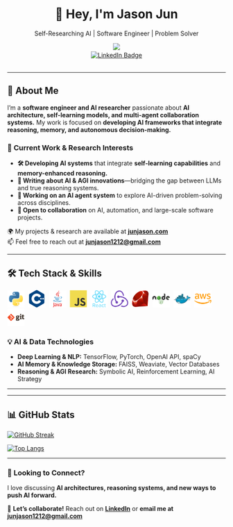 <!--
**junjason/junjason** is a ✨ _special_ ✨ repository because its `README.md` (this file) appears on your GitHub profile.

Here are some ideas to get you started:

- 🔭 I’m currently working on ...
- 🌱 I’m currently learning ...
- 👯 I’m looking to collaborate on ...
- 🤔 I’m looking for help with ...
- 💬 Ask me about ...
- 📫 How to reach me: ...
- 😄 Pronouns: ...
- ⚡ Fun fact: ...
-->

<div id="header" align="center">
  <h1>👋 Hey, I'm Jason Jun</h1>
  <p> Self-Researching AI | Software Engineer | Problem Solver </p>
  <img src="https://media.giphy.com/media/v1.Y2lkPTc5MGI3NjExY3JyY3JhejRqNXlncDZwOWVycjNlNGNpcHdydWE3Nms3MnN2ZGlubiZlcD12MV9pbnRlcm5hbF9naWZfYnlfaWQmY3Q9cw/WIQ0N0OUvei1OW1h9Z/giphy.gif" width="100"/>
  <div id="badges">
    <a href="https://www.linkedin.com/in/jason-jun-0a7576237/">
      <img src="https://img.shields.io/badge/LinkedIn-blue?style=for-the-badge&logo=linkedin&logoColor=white" alt="LinkedIn Badge"/>
    </a>
  </div>
  <img src="https://komarev.com/ghpvc/?username=junjason&style=flat-square&color=blue" alt=""/>
</div>

---

## 🧠 About Me  

I’m a **software engineer and AI researcher** passionate about **AI architecture, self-learning models, and multi-agent collaboration systems.** My work is focused on **developing AI frameworks that integrate reasoning, memory, and autonomous decision-making.**  

### 🔭 **Current Work & Research Interests**  
- **🛠️ Developing AI systems** that integrate **self-learning capabilities** and **memory-enhanced reasoning.**  
- **📖 Writing about AI & AGI innovations**—bridging the gap between LLMs and true reasoning systems.  
- **🤖 Working on an AI agent system** to explore AI-driven problem-solving across disciplines.  
- **🚀 Open to collaboration** on AI, automation, and large-scale software projects.  

🌍 My projects & research are available at **[junjason.com](https://www.junjason.com/)**  
📫 Feel free to reach out at **junjason1212@gmail.com**  

---

## 🛠️ Tech Stack & Skills  

<div>
  <img src="https://github.com/devicons/devicon/blob/master/icons/python/python-original.svg" title="Python" alt="Python" width="40" height="40"/>&nbsp;
  <img src="https://github.com/devicons/devicon/blob/master/icons/cplusplus/cplusplus-plain.svg" title="C++" alt="C++" width="40" height="40"/>&nbsp;
  <img src="https://github.com/devicons/devicon/blob/master/icons/java/java-original-wordmark.svg" title="Java" alt="Java" width="40" height="40"/>&nbsp;
  <img src="https://github.com/devicons/devicon/blob/master/icons/javascript/javascript-original.svg" title="JavaScript" alt="JavaScript" width="40" height="40"/>&nbsp;
  <img src="https://github.com/devicons/devicon/blob/master/icons/react/react-original-wordmark.svg" title="React" alt="React" width="40" height="40"/>&nbsp;
  <img src="https://github.com/devicons/devicon/blob/master/icons/redux/redux-original.svg" title="Redux" alt="Redux" width="40" height="40"/>&nbsp;
  <img src="https://github.com/devicons/devicon/blob/master/icons/ruby/ruby-original.svg" title="Ruby" alt="Ruby" width="40" height="40"/>&nbsp;
  <img src="https://github.com/devicons/devicon/blob/master/icons/nodejs/nodejs-original-wordmark.svg" title="NodeJS" alt="NodeJS" width="40" height="40"/>&nbsp;
  <img src="https://github.com/devicons/devicon/blob/master/icons/docker/docker-original.svg" title="Docker" alt="Docker" width="40" height="40"/>&nbsp;
  <img src="https://github.com/devicons/devicon/blob/master/icons/amazonwebservices/amazonwebservices-plain-wordmark.svg" title="AWS" alt="AWS" width="40" height="40"/>&nbsp;
  <img src="https://github.com/devicons/devicon/blob/master/icons/git/git-original-wordmark.svg" title="Git" **alt="Git" width="40" height="40"/>
</div>

### **💡 AI & Data Technologies**
- **Deep Learning & NLP:** TensorFlow, PyTorch, OpenAI API, spaCy  
- **AI Memory & Knowledge Storage:** FAISS, Weaviate, Vector Databases  
- **Reasoning & AGI Research:** Symbolic AI, Reinforcement Learning, AI Strategy  

---
<!-- (enable after papers are up one at a time)
## 📌 Featured Work  
🔹 **[AGI Research Paper (Coming Soon)]()** – Exploring self-learning models & long-term AI memory  
🔹 **[AI Agent Collaboration System (In Progress)]()** – Building a framework for AI teams solving problems  
🔹 **[More projects & blog posts](https://www.junjason.com/)**  
-->
---

## 📊 GitHub Stats  

[![GitHub Streak](http://github-readme-streak-stats.herokuapp.com?user=junjason&theme=dark&background=000000)](https://git.io/streak-stats)  

[![Top Langs](https://github-readme-stats.vercel.app/api/top-langs/?username=junjason&layout=compact&theme=vision-friendly-dark)](https://github.com/anuraghazra/github-readme-stats)  

---

### 🚀 **Looking to Connect?**  
I love discussing **AI architectures, reasoning systems, and new ways to push AI forward.**  

📌 **Let’s collaborate!** Reach out on **[LinkedIn](https://www.linkedin.com/in/jason-jun-0a7576237/)** or **email me at junjason1212@gmail.com**  

